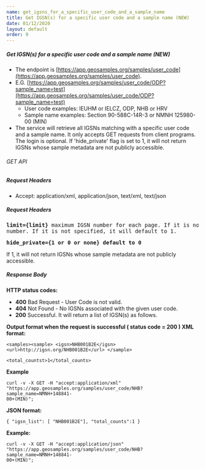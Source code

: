 ```yaml
---
name: get_igsns_for_a_specific_user_code_and_a_sample_name
title: Get IGSN(s) for a specific user code and a sample name (NEW)
date: 01/12/2020
layout: default
order: 9
---
```


##### Get IGSN(s) for a specific user code and a sample name (NEW)
- The endpoint is [https://app.geosamples.org/samples/user_code](https://app.geosamples.org/samples/user_code).
- E.G. [https://app.geosamples.org/samples/user_code/ODP?sample_name=test](https://app.geosamples.org/samples/user_code/ODP?sample_name=test)
  - User code examples: IEUHM or IELCZ, ODP, NHB or HRV
  - Sample name examples: Section 90-588C-14R-3 or NMNH 125980-00 (MIN)
- The service will retrieve all IGSNs matching with a specific user code and a sample name. It only accepts GET requests from client programs. The login is optional. If 'hide_private' flag is set to 1, it will not return IGSNs whose sample metadata are not publicly accessible.

###### GET API
##### Request Headers
- Accept: application/xml, application/json, text/xml, text/json
##### Request Headers 

<pre>
<b>limit={limit}</b> maximum IGSN number for each page. If it is not specified, it will default to 100. <b>page_no={page_no}</b> page
number. If it is not specified, it will default to 1.
</pre>

<pre>
<b>hide_private={1 or 0 or none} default to 0</b>
</pre>

If 1, it will not return IGSNs whose sample metadata are not publicly accessible.

##### Response Body
**HTTP status codes:**
- **400** Bad Request - User Code is not valid.
- **404** Not Found - No IGSNs associated with the given user code.
- **200** Successful. It will return a list of IGSN(s) as follows.

**Output format when the request is successful ( status code = 200 ) XML format:**

```
<samples><sample> <igsn>NHB001B2E</igsn> <url>http://igsn.org/NHB001B2E</url> </sample>
```

```
<total_countst>1</total_counts>
```

**Example**

```
curl -v -X GET -H "accept:application/xml" "https://app.geosamples.org/samples/user_code/NHB?sample_name=NMNH+148841-
00+(MIN)";
```

**JSON format:**

```
{ "igsn_list": [ "NHB001B2E"], "total_counts":1 }
```

**Example:**

```
curl -v -X GET -H "accept:application/json" "https://app.geosamples.org/samples/user_code/NHB?sample_name=NMNH+148841-
00+(MIN)";
```


